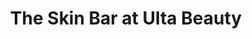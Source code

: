 ---
title: "The Skin Bar at Ulta Beauty"
url: /chicago/the-skin-bar-at-ulta-beauty-north-michigan-avenue/
shop: beauty
---